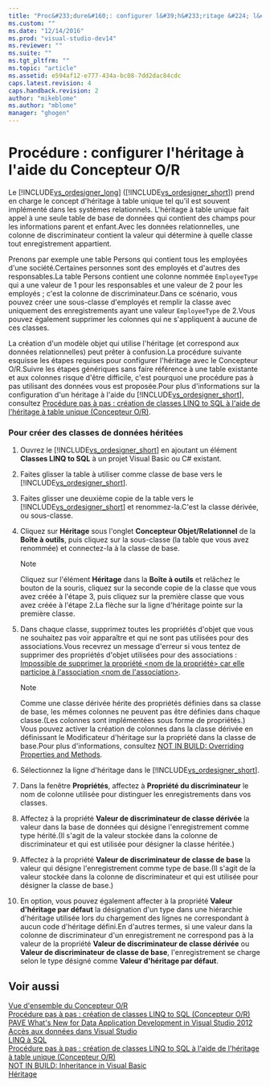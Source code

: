 ```yaml
---
title: "Proc&#233;dure&#160;: configurer l&#39;h&#233;ritage &#224; l&#39;aide du Concepteur O/R | Microsoft Docs"
ms.custom: ""
ms.date: "12/14/2016"
ms.prod: "visual-studio-dev14"
ms.reviewer: ""
ms.suite: ""
ms.tgt_pltfrm: ""
ms.topic: "article"
ms.assetid: e594af12-e777-434a-bc08-7dd2dac84cdc
caps.latest.revision: 4
caps.handback.revision: 2
author: "mikeblome"
ms.author: "mblome"
manager: "ghogen"
---
```

# Proc&#233;dure&#160;: configurer l&#39;h&#233;ritage &#224; l&#39;aide du Concepteur O/R
Le [!INCLUDE[vs_ordesigner_long](../data-tools/includes/vs_ordesigner_long_md.md)] \([!INCLUDE[vs_ordesigner_short](../data-tools/includes/vs_ordesigner_short_md.md)]\) prend en charge le concept d'héritage à table unique tel qu'il est souvent implémenté dans les systèmes relationnels. L'héritage à table unique fait appel à une seule table de base de données qui contient des champs pour les informations parent et enfant.Avec les données relationnelles, une colonne de discriminateur contient la valeur qui détermine à quelle classe tout enregistrement appartient.  
  
 Prenons par exemple une table Persons qui contient tous les employées d'une société.Certaines personnes sont des employés et d'autres des responsables.La table Persons contient une colonne nommée `EmployeeType` qui a une valeur de 1 pour les responsables et une valeur de 2 pour les employés ; c'est la colonne de discriminateur.Dans ce scénario, vous pouvez créer une sous\-classe d'employés et remplir la classe avec uniquement des enregistrements ayant une valeur `EmployeeType` de 2.Vous pouvez également supprimer les colonnes qui ne s'appliquent à aucune de ces classes.  
  
 La création d'un modèle objet qui utilise l'héritage \(et correspond aux données relationnelles\) peut prêter à confusion.La procédure suivante esquisse les étapes requises pour configurer l'héritage avec le Concepteur O\/R.Suivre les étapes génériques sans faire référence à une table existante et aux colonnes risque d'être difficile, c'est pourquoi une procédure pas à pas utilisant des données vous est proposée.Pour plus d'informations sur la configuration d'un héritage à l'aide du [!INCLUDE[vs_ordesigner_short](../data-tools/includes/vs_ordesigner_short_md.md)], consultez [Procédure pas à pas : création de classes LINQ to SQL à l'aide de l'héritage à table unique \(Concepteur O\/R\)](../data-tools/walkthrough-creating-linq-to-sql-classes-by-using-single-table-inheritance-o-r-designer.md).  
  
### Pour créer des classes de données héritées  
  
1.  Ouvrez le [!INCLUDE[vs_ordesigner_short](../data-tools/includes/vs_ordesigner_short_md.md)] en ajoutant un élément **Classes LINQ to SQL** à un projet Visual Basic ou C\# existant.  
  
2.  Faites glisser la table à utiliser comme classe de base vers le [!INCLUDE[vs_ordesigner_short](../data-tools/includes/vs_ordesigner_short_md.md)].  
  
3.  Faites glisser une deuxième copie de la table vers le [!INCLUDE[vs_ordesigner_short](../data-tools/includes/vs_ordesigner_short_md.md)] et renommez\-la.C'est la classe dérivée, ou sous\-classe.  
  
4.  Cliquez sur **Héritage** sous l'onglet **Concepteur Objet\/Relationnel** de la **Boîte à outils**, puis cliquez sur la sous\-classe \(la table que vous avez renommée\) et connectez\-la à la classe de base.  
  
    > [!NOTE]
    >  Cliquez sur l'élément **Héritage** dans la **Boîte à outils** et relâchez le bouton de la souris, cliquez sur la seconde copie de la classe que vous avez créée à l'étape 3, puis cliquez sur la première classe que vous avez créée à l'étape 2.La flèche sur la ligne d'héritage pointe sur la première classe.  
  
5.  Dans chaque classe, supprimez toutes les propriétés d'objet que vous ne souhaitez pas voir apparaître et qui ne sont pas utilisées pour des associations.Vous recevrez un message d'erreur si vous tentez de supprimer des propriétés d'objet utilisées pour des associations : [Impossible de supprimer la propriété \<nom de la propriété\> car elle participe à l'association \<nom de l'association\>](../data-tools/the-property-property-name-cannot-be-deleted-because-it-is-participating-in-the-association-association-name.md).  
  
    > [!NOTE]
    >  Comme une classe dérivée hérite des propriétés définies dans sa classe de base, les mêmes colonnes ne peuvent pas être définies dans chaque classe.\(Les colonnes sont implémentées sous forme de propriétés.\) Vous pouvez activer la création de colonnes dans la classe dérivée en définissant le Modificateur d'héritage sur la propriété dans la classe de base.Pour plus d'informations, consultez [NOT IN BUILD: Overriding Properties and Methods](http://msdn.microsoft.com/fr-fr/2167e8f5-1225-4b13-9ebd-02591ba90213).  
  
6.  Sélectionnez la ligne d'héritage dans le [!INCLUDE[vs_ordesigner_short](../data-tools/includes/vs_ordesigner_short_md.md)].  
  
7.  Dans la fenêtre **Propriétés**, affectez à **Propriété du discriminateur** le nom de colonne utilisée pour distinguer les enregistrements dans vos classes.  
  
8.  Affectez à la propriété **Valeur de discriminateur de classe dérivée** la valeur dans la base de données qui désigne l'enregistrement comme type hérité.\(Il s'agit de la valeur stockée dans la colonne de discriminateur et qui est utilisée pour désigner la classe héritée.\)  
  
9. Affectez à la propriété **Valeur de discriminateur de classe de base** la valeur qui désigne l'enregistrement comme type de base.\(Il s'agit de la valeur stockée dans la colonne de discriminateur et qui est utilisée pour désigner la classe de base.\)  
  
10. En option, vous pouvez également affecter à la propriété **Valeur d'héritage par défaut** la désignation d'un type dans une hiérarchie d'héritage utilisée lors du chargement des lignes ne correspondant à aucun code d'héritage défini.En d'autres termes, si une valeur dans la colonne de discriminateur d'un enregistrement ne correspond pas à la valeur de la propriété **Valeur de discriminateur de classe dérivée** ou **Valeur de discriminateur de classe de base**, l'enregistrement se charge selon le type désigné comme **Valeur d'héritage par défaut**.  
  
## Voir aussi  
 [Vue d'ensemble du Concepteur O\/R](../Topic/LINQ%20to%20SQL%20Tools%20in%20Visual%20Studio1.md)   
 [Procédure pas à pas : création de classes LINQ to SQL \(Concepteur O\/R\)](../Topic/Walkthrough:%20Creating%20LINQ%20to%20SQL%20Classes%20\(O-R%20Designer\).md)   
 [PAVE What's New for Data Application Development in Visual Studio 2012](http://msdn.microsoft.com/fr-fr/3d50d68f-5f44-4915-842f-6d42fce793f1)   
 [Accès aux données dans Visual Studio](../data-tools/accessing-data-in-visual-studio.md)   
 [LINQ à SQL](../Topic/LINQ%20to%20SQL.md)   
 [Procédure pas à pas : création de classes LINQ to SQL à l'aide de l'héritage à table unique \(Concepteur O\/R\)](../data-tools/walkthrough-creating-linq-to-sql-classes-by-using-single-table-inheritance-o-r-designer.md)   
 [NOT IN BUILD: Inheritance in Visual Basic](http://msdn.microsoft.com/fr-fr/e5e6e240-ed31-4657-820c-079b7c79313c)   
 [Héritage](/dotnet/csharp/programming-guide/classes-and-structs/inheritance)